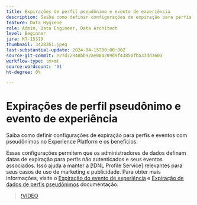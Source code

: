 ```yaml
---
title: Expirações de perfil pseudônimo e evento de experiência
description: Saiba como definir configurações de expiração para perfis e eventos com pseudônimos no Experience Platform e os benefícios.
feature: Data Hygiene
role: Admin, Data Engineer, Data Architect
level: Beginner
jira: KT-15319
thumbnail: 3428361.jpeg
last-substantial-update: 2024-04-15T00:00:00Z
source-git-commit: e27d72948bb92ae004209d9f43850fba33dd1603
workflow-type: tm+mt
source-wordcount: '91'
ht-degree: 0%

---
```


# Expirações de perfil pseudônimo e evento de experiência

Saiba como definir configurações de expiração para perfis e eventos com pseudônimos no Experience Platform e os benefícios.

Essas configurações permitem que os administradores de dados definam datas de expiração para perfis não autenticados e seus eventos associados. Isso ajuda a manter a [!DNL Profile Service] relevantes para seus casos de uso de marketing e publicidade. Para obter mais informações, visite o [Expiração do evento de experiência](https://experienceleague.adobe.com/en/docs/experience-platform/profile/event-expirations) e [Expiração de dados de perfis pseudônimos](https://experienceleague.adobe.com/en/docs/experience-platform/profile/event-expirations) documentação.


>[!VIDEO](https://video.tv.adobe.com/v/3428361?learn=on)
